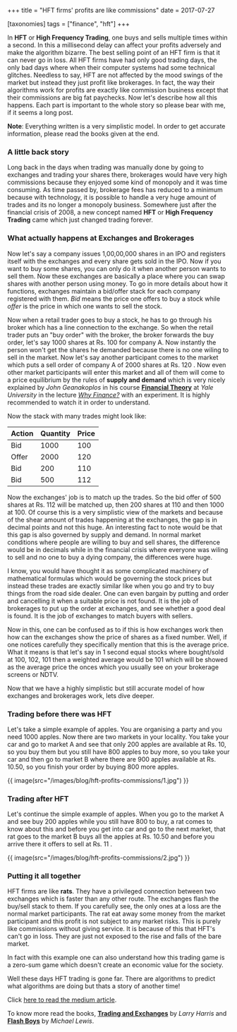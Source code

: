 +++
title = "HFT firms' profits are like commissions"
date = 2017-07-27

[taxonomies]
tags = ["finance", "hft"]
+++

In **HFT** or **High Frequency Trading**, one buys and sells
multiple times within a second. In this a millisecond delay can affect
your profits adversely and make the algorithm bizarre. The best selling
point of an HFT firm is that it can never go in loss. All HFT firms have
had only good trading days, the only bad days where when their computer
systems had some technical glitches. Needless to say, HFT are not affected
by the mood swings of the market but instead they just profit like
brokerages. In fact, the way their algorithms work for profits are exactly
like commission business except that their commissions are big fat
paychecks. Now let's describe how all this happens. Each part is important
to the whole story so please bear with me, if it seems a long post.

**Note**: Everything written is a very simplistic model. In order to get
accurate information, please read the books given at the end.

### A little back story

Long back in the days when trading was manually done by going to exchanges
and trading your shares there, brokerages would have very high commissions
because they enjoyed some kind of monopoly and it was time consuming. As
time passed by, brokerage fees has reduced to a minimum because with
technology, it is possible to handle a very huge amount of trades and its
no longer a monopoly business. Somewhere just after the financial crisis
of 2008, a new concept named **HFT** or **High Frequency Trading** came which
just changed trading forever.

### What actually happens at Exchanges and Brokerages

Now let's say a company issues 1,00,00,000 shares in an IPO and registers
itself with the exchanges and every share gets sold in the IPO. Now if
you want to buy some shares, you can only do it when another person wants
to sell them. Now these exchanges are basically a place where you can
swap shares with another person using money. To go in more details about
how it functions, exchanges maintain a bid/offer stack for each company
registered with them. *Bid* means the
price one offers to buy a stock while *offer* is the price in which one
wants to sell the stock.

Now when a retail trader goes to buy a stock, he
has to go through his broker which has a line connection to the exchange.
So when the retail trader puts an "buy order" with the broker, the broker
forwards the buy order, let's say 1000 shares at Rs. 100 for company A.
Now instantly the person won't get the shares he demanded because there
is no one wiling to sell in the market. Now let's say another participant
comes to the market which puts a sell order of company A of 2000 shares
at Rs. 120 . Now even other market participants will enter this market
and all of them will come to a price equilibrium by the rules of **supply
and demand** which is very nicely explained by *John Geanakoplos* in his
course [**Financial Theory**](http://oyc.yale.edu/economics/econ-251) at
*Yale University* in the lecture
*[Why Finance?](http://oyc.yale.edu/economics/econ-251/lecture-1#ch6)* with
an experiment. It is highly recommended to watch it in order to understand.

Now the stack with many trades might look like:

| Action   | Quantity   | Price   |
| -------- | ---------- | ------- |
| Bid      | 1000       | 100     |
| Offer    | 2000       | 120     |
| Bid      | 200        | 110     |
| Bid      | 500        | 112     |

Now the exchanges' job is to match up the trades. So the bid offer of 500
shares at Rs. 112 will be matched up, then 200 shares at 110 and then 1000
at 100. Of course this is a very simplistic view of the markets and because
of the shear amount of trades happening at the exchanges, the gap is in
decimal points and not this huge. An interesting fact to note would be
that this gap is also governed by supply and demand. In normal market
conditions where people are willing to buy and sell shares, the difference
would be in decimals while in the financial crisis where everyone was
wiling to sell and no one to buy a dying company, the differences were
huge.

I know, you would have thought it as some complicated machinery of
mathematical formulas which would be governing the stock prices but instead
these trades are exactly similar like when you go and try to buy things
from the road side dealer. One can even bargain by putting and order and
cancelling it when a suitable price is not found. It is the job of
brokerages to put up the order at exchanges, and see whether a good deal is
found. It is the job of exchanges to match buyers with sellers.

Now in this, one can be confused as to if this is how exchanges work then
how can the exchanges show the price of shares as a fixed number. Well,
if one notices carefully they specifically mention that this is the
average price. What it means is that let's say in 1 second equal stocks
where bought/sold at 100, 102, 101 then a weighted average would be 101
which will be showed as the average price the onces which you usually see
on your brokerage screens or NDTV.


Now that we have a highly simplistic but still accurate model of how
exchanges and brokerages work, lets dive deeper.

### Trading before there was HFT

Let's take a simple example of apples. You are organising a party and you
need 1000 apples. Now there are two markets in your locality. You take
your car and go to market A and see that only 200 apples are available
at Rs. 10, so you buy them but you still have 800 apples to buy more,
so you take your car and then go to market B where there are 900 apples
available at Rs. 10.50, so you finish your order by buying 800 more apples.

{{ image(src="/images/blog/hft-profits-commissions/1.jpg") }}

### Trading after HFT

Let's continue the simple example of apples. When you go to the market A
and see buy 200 apples while you still have 800 to buy, a rat comes to know
about this and before you get into car and go to the next market, that rat
goes to the market B buys all the apples at Rs. 10.50 and before you arrive
there it offers to sell at Rs. 11 .

{{ image(src="/images/blog/hft-profits-commissions/2.jpg") }}

### Putting it all together

HFT firms are like **rats**. They have a privileged connection between two
exchanges which is faster than any other route. The exchanges flash the
buy/sell stack to them. If you carefully see, the only ones at a loss are
the normal market participants. The rat eat away some money from the
market participant and this profit is not subject to any market risks.
This is purely like commissions without giving service. It is because
of this that HFT's can't go in loss. They are just not exposed to the
rise and falls of the bare market.

In fact with this example one can also understand how this trading game
is a zero-sum game which doesn't create an economic value for the society.

Well these days HFT trading is gone far. There are algorithms to predict
what algorithms are doing but thats a story of another time!

Click [here to read the medium article](https://medium.com/@pranit.bauva/hft-firms-profits-are-like-commissions-d2112c203800).

To know more read the books,
[**Trading and Exchanges**](https://www.goodreads.com/book/show/1290158.Trading_and_Exchanges)
by *Larry Harris* and
[**Flash Boys**](https://www.goodreads.com/book/show/24724602-flash-boys)
by *Michael Lewis*.
